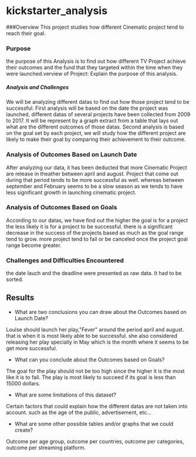 # kickstarter_analysis
###Overview
This project studies how different Cinematic project tend to reach their goal. 
### Purpose
the purpose of this Analysis is to find out how different TV Project achieve their outcomes 
and the fund that they targeted within the time when they were launched.verview of Project: Explain the purpose of this analysis.

##### Analysis and Challenges
We will be analyzing different datas to find out how those project tend to be successful. 
First analysis will be based on the date the project was launched, different datas of several projects have been collected from 2009 to 2017.
It will be represent by a graph extract from a table that lays out what are the different outcomes of those datas.
Second analysis is based on the goal set by each project, we will study how the different project are likely to make their goal by comparing
their achievement to their outcome.

### Analysis of Outcomes Based on Launch Date
After analyzing our data, it has been deducted that more Cinematic Project are release in theather between april and august. 
Project that come out during that period tends to be more successful as well. whereas between september and February seems to be a slow season 
as we tends to have less significant growth in launching cinematic project. 

### Analysis of Outcomes Based on Goals
According to our datas, we have find out the higher the goal is for a project the less likely it is for a project to be successful. there is
a significant decrease in the success of the projects based as much as the goal range tend to grow. more project tend to fail or be canceled
once the project goal range become greater.

### Challenges and Difficulties Encountered
the date lauch and the deadline were presented as raw data. It had to be sorted.
## Results

- What are two conclusions you can draw about the Outcomes based on Launch Date?

Louise should launch her play,"Fever" around the period april and august. that is when it is most likely able to be successful.
she also considered releasing her play specially in May which is the month where it seems to be get more successful.

- What can you conclude about the Outcomes based on Goals?

The goal for the play should not be too high since the higher it is the most like it is to fail.
The play is most likely to succeed if its goal is less than 15000 dollars.

- What are some limitations of this dataset?

Certain factors that could explain how the different datas are not taken into account. such as the age of the public, advertisement, etc...

- What are some other possible tables and/or graphs that we could create?

Outcome per age group, outcome per countries, outcome per categories, outcome per streaming platform.
